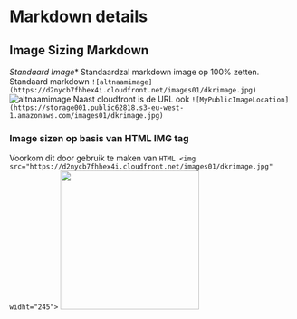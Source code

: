 # Markdown details
## Image Sizing Markdown
*Standaard Image**
Standaardzal  markdown  image op 100% zetten. 
Standaard markdown `![altnaamimage](https://d2nycb7fhhex4i.cloudfront.net/images01/dkrimage.jpg)`
![altnaamimage](https://d2nycb7fhhex4i.cloudfront.net/images01/dkrimage.jpg)
Naast cloudfront is de URL ook `![MyPublicImageLocation](https://storage001.public62818.s3-eu-west-1.amazonaws.com/images01/dkrimage.jpg)`

### Image sizen op basis van HTML IMG tag
Voorkom dit door gebruik te maken van `HTML <img src="https://d2nycb7fhhex4i.cloudfront.net/images01/dkrimage.jpg" widht="245">`
<img src="https://d2nycb7fhhex4i.cloudfront.net/images01/dkrimage.jpg" width=245> 

<!--stackedit_data:
eyJoaXN0b3J5IjpbLTE4OTQ5NjA5NTAsLTIwNTAxMjIyMywxNj
YzNDkyMDc2LDEwNDY2ODE3NzNdfQ==
-->